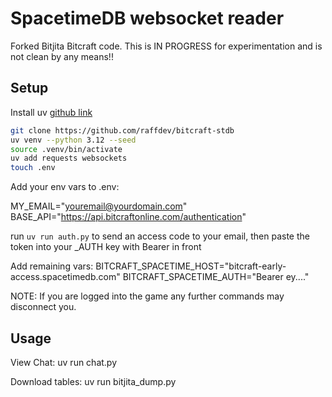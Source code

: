 # SpacetimeDB websocket reader

Forked Bitjita Bitcraft code. This is IN PROGRESS for experimentation and is not clean by any means!!

## Setup

Install uv [github link](https://github.com/astral-sh/uv) 

```bash
git clone https://github.com/raffdev/bitcraft-stdb
uv venv --python 3.12 --seed
source .venv/bin/activate
uv add requests websockets
touch .env
```

Add your env vars to .env:

MY_EMAIL="youremail@yourdomain.com"
BASE_API="https://api.bitcraftonline.com/authentication"

run `uv run auth.py` to send an access code to your email, then paste the token into your _AUTH key with Bearer in front

Add remaining vars:
BITCRAFT_SPACETIME_HOST="bitcraft-early-access.spacetimedb.com"
BITCRAFT_SPACETIME_AUTH="Bearer ey...."

NOTE: If you are logged into the game any further commands may disconnect you.

## Usage

View Chat: uv run chat.py

Download tables: uv run bitjita_dump.py

